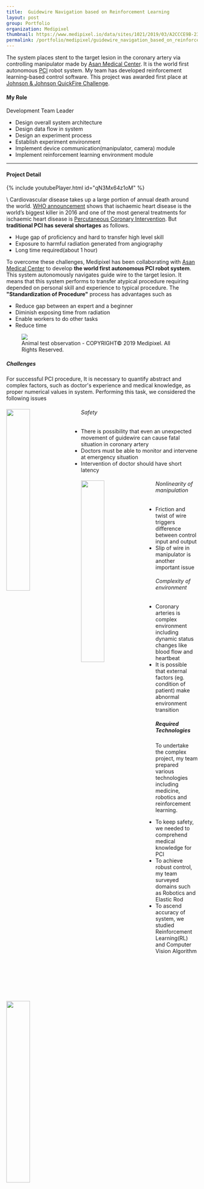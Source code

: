 ```yaml
---
title:  Guidewire Navigation based on Reinforcement Learning
layout: post
group: Portfolio
organization: Medipixel
thumbnail: https://www.medipixel.io/data/sites/1021/2019/03/A2CCCE9B-2358-4E1B-AD8F-0D69732CB15A.png
permalink: /portfolio/medipixel/guidewire_navigation_based_on_reinforcement_learning
---
```

The system places stent to the target lesion in the coronary artery via controlling manipulator made by [Asan Medical Center](http://eng.amc.seoul.kr/gb/lang/main.do). 
It is the world first autonomous [PCI](https://en.wikipedia.org/wiki/Percutaneous_coronary_intervention) robot system. 
My team has developed reinforcement learning-based control software. 
This project was awarded first place at [Johnson &amp; Johnson QuickFire Challenge](https://jlabs.jnjinnovation.com/quickfire-challenges/seoul-innovation-quickfire-challenge-robotics-digital-surgery).

<!--break-->

#### My Role
Development Team Leader
  * Design overall system architecture
  * Design data flow in system
  * Design an experiment process
  * Establish experiment environment
  * Implement device communication(manipulator, camera) module
  * Implement reinforcement learning environment module

----
#### Project Detail

{% include youtubePlayer.html id="qN3Mx64z1oM" %}

\\
Cardiovascular disease takes up a large portion of annual death around the world. 
[WHO announcement](https://www.who.int/news-room/fact-sheets/detail/the-top-10-causes-of-death) shows that ischaemic heart disease is the world’s biggest killer in 2016 and one of the most general treatments for ischaemic heart disease is [Percutaneous Coronary Intervention](https://en.wikipedia.org/wiki/Percutaneous_coronary_intervention). 
But **traditional PCI has several shortages** as follows.
* Huge gap of proficiency and hard to transfer high level skill 
* Exposure to harmful radiation generated from angiography
* Long time required(about 1 hour)
 
To overcome these challenges, Medipixel has been collaborating with [Asan Medical Center](http://eng.amc.seoul.kr/gb/lang/main.do) to develop **the world first autonomous PCI robot system**. 
This system autonomously navigates guide wire to the target lesion.
It means that this system performs to transfer atypical procedure requiring depended on personal skill and experience to typical procedure.
The **"Standardization of Procedure"** process has advantages such as
* Reduce gap between an expert and a beginner
* Diminish exposing time from radiation
* Enable workers to do other tasks
* Reduce time
 
<figure>
  <img src="/images/medipixel/profile_biorobot_animal_ex.png">
  <figcaption>Animal test observation - COPYRIGHT© 2019 Medipixel. All Rights Reserved.</figcaption>
</figure>


##### Challenges
For successful PCI procedure, It is necessary to quantify abstract and complex factors, such as doctor's experience and medical knowledge, as proper numerical values in system. 
Performing this task, we considered the following issues

<div class="posts__item">
    <img style="float: left; margin-right: 4%; margin-bottom: 1%;" src="/images/medipixel/profile_biorobot_medicine.png" width="35%">
    <h6>Safety</h6>
    <div class="challenge">
        <ul>
            <li>
                There is possibility that even an unexpected movement of guidewire can cause fatal situation in coronary artery
            </li>
            <li>
                Doctors must be able to monitor and intervene at emergency situation 
            </li>
            <li>
                Intervention of doctor should have short latency
            </li>
        </ul>
    </div>
</div> 

<div class="posts__item"> 
    <img style="float: left; margin-right: 4%; margin-bottom: 1%;" src="/images/medipixel/profile_biorobot_robotics.png" width="35%">
    <h6>Nonlinearity of manipulation</h6>
    <div class="challenge">
        <ul style="vertical-align: middle;">
            <li>
                Friction and twist of wire triggers difference between control input and output
            </li>
            <li>
                Slip of wire in manipulator is another important issue
            </li>
        </ul>
    </div>
</div>

<div class="posts__item"> 
    <img style="float: left; vertical-align; margin-right: 4%;" src="/images/medipixel/profile_biorobot_cag.gif" width="35%">
    <h6>Complexity of environment</h6>
    <div class="challenge">
        <ul style="vertical-align: middle;">
            <li>
                Coronary arteries is complex environment including dynamic status changes like blood flow and heartbeat
            </li>
            <li>
                 It is possible that external factors (eg. condition of patient) make abnormal environment transition  
            </li>
        </ul>
    </div>
</div>    


##### Required Technologies
To undertake the complex project, my team prepared various technologies including medicine, robotics and reinforcement learning. 

* To keep safety, we needed to comprehend medical knowledge for PCI
* To achieve robust control, my team surveyed domains such as Robotics and Elastic Rod
* To ascend accuracy of system, we studied Reinforcement Learning(RL) and Computer Vision Algorithm

<figure>
  <img src="/images/medipixel/profile_biorobot_tech.png" width="95%">
</figure>

###### Why is Reinforcement Learning
Our environment was so complex that we did not have high confidence for traditional control method from robotics.
Since most of the traditional algorithms were static method, it had shortage to handle dynamic environment. 수정
We needed algorithm to approach a goal by interaction with environment. 수정

<figure>
  <img src="/images/medipixel/profile_biorobot_mdp.gif" width="63%">
</figure>


##### Main Tasks
###### Planning
To solve complex problem, we needed approaches step by step.
Through simplifying problem, we started it from the lowest dimension.
First, I set up project stages as follows
> 2D → 3D → 3D with vibration → Animal → Clinical environment

###### Set to work
My role in this project was to decided direction of development direction as a development team leader.
I divided complicated main subject into several sub-tasks to materialize a plan.
I performed below tasks in each stage

0. Pre-research: I prepared knowledge for building of system
1. Set-up: I established all experiments environment
2. Design: I designed overall system architecture
3. Implementation: I implemented the environment module in RL framework and integrated all modules 


##### Pre-research

###### System Framework
I compared many different architectures for RL control system in real environment.
I researched existing systems published in conferences including [ICRA](https://ieeexplore.ieee.org/xpl/mostRecentIssue.jsp?punumber=8449910), [NEMA](https://www.nema.org/pages/default.aspx) and [Arxiv](https://arxiv.org/). 
[Setting up a Reinforcement Learning Task with a Real-World Robot](https://arxiv.org/abs/1803.07067v1) was one of the most helpful experiment result in that 아직

###### Medical Knowledge 
We conducted interviews with doctors and researchers who have dealt with coronary artery disease. 
Also, we observed PCI procedure several times and studied on coronary arteries. 
In this process, we obtained knowledge as
* Procedure of PCI
* Case studies by patient
* Usage of equipments
* Terms and Abbreviation
* Procedure time

<figure>
  <img src="/images/medipixel/profile_biorobot_procedure.png" width="95%">
</figure>


##### Set-up

###### Establishment of experiment plan  
First environment was two dimensional blood vessel model.
I selected equipments for the system and drew a rough sketch of the experiment environment. 
Final expected environment design output is as below.
    <figure>
      <img src="/images/medipixel/profile_biorobot_2d3denv.png" width="90%">
    </figure>

###### Installation of darkroom  
Vision was the most important input data process for this system.
Since vision is sensitive to the change of illumination problem, I had to exclude natural light from experiment environment and darkroom was the best option to handle this problem. 
For the task, I was in charge of purchasing and installing all equipments for the darkroom. 
    <figure>
      <img src="/images/medipixel/profile_biorobot_experiment_env.png" width="90%">
    </figure>

###### Comparison of cameras by latency  
Latency is one of the most significant factors for system performance. 
As a huge proportion of latency depended on camera, I selected a camera model carefully. 
As seen in the figure below, I conducted latency tests and compared scalability, compatibility, resolution and latency of varied camera model.

<figure>
  <img src="/images/medipixel/profile_biorobot_realsense_test.gif" width="65%">
</figure>


##### Design Principles

###### Modularity 
Since this system is capable of having diverse environmental conditions like manipulator and external sensor devices, 
I looked for a way to minimize the number of additional tasks when subsystems or peripherals were changed, and suggested a form on separating the system into submodules by role and made hierarchy among them.

###### Scalability 
As mentioned above, we planned an environment transition step by step. 
Thus, I had to enable smooth conversion among heterogeneous environments such as 2D, 3D, animal and clinic. 
Also, as we needed repetitive experiments for improving system performance like reward shaping, various settings for experiments had to be managed conveniently.
I achieved this purpose via abstract and inheritance structure.

###### Compatibility 
It was necessary for implemented RL algorithm to be verified based on unit test. 
We used [Atari gym](https://gym.openai.com/envs/#atari) environment for test. 
I also considered standard communication protocol connecting with heterogeneously external devices.
For this reason, I designed this system by using de facto standard systems such as [openai-gym](https://gym.openai.com/) and [ROS](http://www.ros.org/).

<figure>
  <img src="/images/medipixel/profile_biorobot_arch.png">
  <figcaption></figcaption>
</figure>


##### Implementation Issues

###### Handling nonlinearity
There were physical errors during manipulation by motor rotation as many general controlling systems under physical world. 
In coronary artery environment, this kind of errors especially had a worse effect because it requires to handle exquisite unit of space and time. 
I approached this problem in a heuristic way and tried to define error tolerance thresholds because there is no perfect solution for this issue. 
In trial and error process, my team found that using a very small fixed step command(about 0.05mm) guaranteed that guidewire would be less affected by this problem and able to reach a correct position. 
Hence, we decided to use value-based RL algorithm.

<figure>
  <img src="/images/medipixel/profile_biorobot_slip.png" width="90%">
</figure>

###### Elaborate data flow of inter-module communication   
To set proper shape and size of data, there were several trial and error. 
As shape of data required in each module was different, I pondered on computation cost of reshaping data while a current module was transferring data to next module. 
Also, because RL agent utilized experience replay, limitation of memory size for replay buffer was a big issue. 
Thus, size of state in RL had to be defined properly.

<figure>
  <img src="/images/medipixel/profile_biorobot_data.png" width="70%">
</figure>
    
###### Synchronization between RL agent and manipulator  
RL agent needs to obtain necessary data at once for decision making in each time step. 
But as a manipulator was operated in asynchronous method, I decided what module should be-waited and collected data from the manipulator for synchronization. 
I implemented communication module and put this module in charge of that task.

<figure>
  <img src="/images/medipixel/profile_biorobot_sync.png" width="70%">
</figure>

###### Reduction of system latency   
Reactivity of system is one of the most critical factors in overall system performance since agile situation awareness and countermeasure were essential in PCI procedure. 
Thus, it was compulsory to minimize latency on each module because summation of delayed time took a huge proportion of reactivity. 
Especially, total latency largely depends on acquisition time of camera image and vision preprocessing time.

<figure>
  <img src="/images/medipixel/profile_biorobot_latency.png" width="95%">
</figure>    

###### Strict exception handling  
It was essential to handle and recover errors that cause harmful results strictly because this system was trained in real environment. 
I handled many unexpected situations like twisted guidewire and path deviation by excessive manipulation. 
Also, communication manipulator exception was another serious handling point because it could lead system procedure to be halted.

<figure>
  <img src="/images/medipixel/profile_biorobot_except_twisted.png" width="60%">
</figure>


##### Experiment

My team implemented and numerous experiments with RL algorithms to improve system performance. 
Main experimental factors are as below
 
* Value based algorithms ([Rainbow dqn](https://arxiv.org/abs/1710.02298), [C51](https://arxiv.org/abs/1707.06887), [IQN](https://arxiv.org/abs/1806.06923))
* Demonstration algorithms ([Deep Q-learning from Demonstrations](https://arxiv.org/abs/1704.03732))
* Reward Shaping
* Data fusion Execution Timing (Early fusion, Late fusion)
* Additional ([Hindsight Experience Replay](https://arxiv.org/abs/1707.01495))


##### Further

###### Possibility to transfer other domain    

PCI is a  high risky procedure requiring high skills. 
Therefore, there is a possibility to apply our skill-set in other domains in a relatively easy way. 수정

|Search system | Pipeline integrity inspection | Catheter procedure automation |
|---|---|---|
|<img src="/images/medipixel/profile_biorobot_newdomain0.png">Search system used to locate people in a collapsed building by manipulating wire camera|<img src="/images/medipixel/profile_biorobot_newdomain1.png">Pipeline integrity inspection in a construction site|<img src="/images/medipixel/profile_biorobot_newdomain2.png">Automation of other procedure through wire and catheter|

###### Next Plan
We made a small success that guidewire reached basic goals in 2D blood vessel. 
Currently, my team and  researchers in AMC are writing a research paper targeting top medical journals. 
We also expect to advance for a new experiment project on 3D environment in the second half of 2019. 
<figure>
  <img src="/images/medipixel/profile_biorobot_3denv.png" width="60%">
</figure>